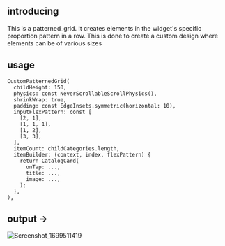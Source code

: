 
## introducing
This is a patterned_grid. It creates elements in the widget's specific proportion pattern in a row. This is done to create a custom design where elements can be of various sizes
## usage

```
CustomPatternedGrid(
  childHeight: 150,
  physics: const NeverScrollableScrollPhysics(),
  shrinkWrap: true,
  padding: const EdgeInsets.symmetric(horizontal: 10),
  inputFlexPattern: const [
    [2, 1],
    [1, 1, 1],
    [1, 2],
    [3, 3],
  ],
  itemCount: childCategories.length,
  itemBuilder: (context, index, flexPattern) {
    return CatalogCard(
      onTap: ...,
      title: ...,
      image: ...,
    );
  },
),
```
## output ->
![Screenshot_1699511419](https://github.com/kal1t/patterned_gridview_builder/assets/143402227/d101de15-4b7c-43a7-b996-2474272cddbb)

